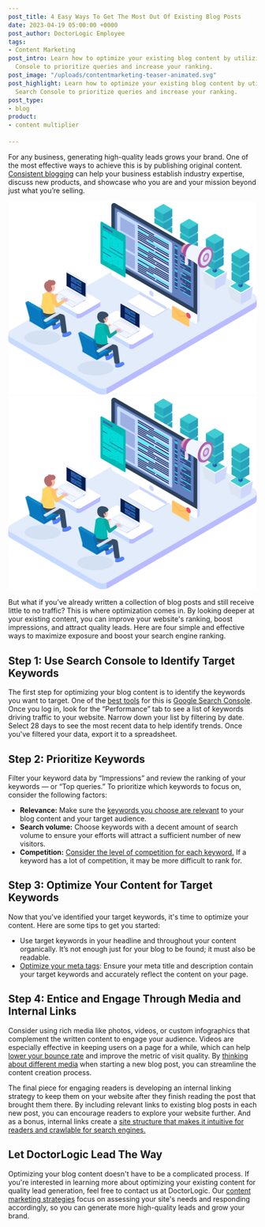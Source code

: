 ```yaml
---
post_title: 4 Easy Ways To Get The Most Out Of Existing Blog Posts
date: 2023-04-19 05:00:00 +0000
post_author: DoctorLogic Employee
tags:
- Content Marketing
post_intro: Learn how to optimize your existing blog content by utilizing Google Search
  Console to prioritize queries and increase your ranking.
post_image: "/uploads/contentmarketing-teaser-animated.svg"
post_highlight: Learn how to optimize your existing blog content by utilizing Google
  Search Console to prioritize queries and increase your ranking.
post_type:
- blog
product:
- content multiplier

---
```

For any business, generating high-quality leads grows your brand. One of the most effective ways to achieve this is by publishing original content. [Consistent blogging](https://doctorlogic.com/blog/blogging-fundamentals.html) can help your business establish industry expertise, discuss new products, and showcase who you are and your mission beyond just what you’re selling.

![](/uploads/contentmarketing-teaser-animated.svg)![](/uploads/contentmarketing-teaser-animated.svg)

But what if you’ve already written a collection of blog posts and still receive little to no traffic? This is where optimization comes in. By looking deeper at your existing content, you can improve your website's ranking, boost impressions, and attract quality leads. Here are four simple and effective ways to maximize exposure and boost your search engine ranking.

## **Step 1: Use Search Console to Identify Target Keywords**

The first step for optimizing your blog content is to identify the keywords you want to target. One of the [best tools](https://databox.com/ideas-for-improving-seo-with-google-search-console) for this is [Google Search Console](https://search.google.com/search-console/about). Once you log in, look for the “Performance” tab to see a list of keywords driving traffic to your website. Narrow down your list by filtering by date. Select 28 days to see the most recent data to help identify trends. Once you've filtered your data, export it to a spreadsheet.

## **Step 2: Prioritize Keywords**

Filter your keyword data by “Impressions” and review the ranking of your keywords — or “Top queries.” To prioritize which keywords to focus on, consider the following factors:

* **Relevance:** Make sure the [keywords you choose are relevant](https://www.commonplaces.com/blog/5-tips-on-choosing-the-right-keywords/) to your blog content and your target audience.
* **Search volume:** Choose keywords with a decent amount of search volume to ensure your efforts will attract a sufficient number of new visitors.
* **Competition:** [Consider the level of competition for each keyword.](https://www.semrush.com/analytics/organic/overview?db=us) If a keyword has a lot of competition, it may be more difficult to rank for.

## **Step 3: Optimize Your Content for Target Keywords**

Now that you've identified your target keywords, it's time to optimize your content. Here are some tips to get you started:

* Use target keywords in your headline and throughout your content organically. It’s not enough just for your blog to be found; it must also be readable.
* [Optimize your meta tags](https://ahrefs.com/blog/seo-meta-tags/#:\~:text=Meta%20tags%20are%20snippets%20of,visible%20in%20the%20HTML%20code.): Ensure your meta title and description contain your target keywords and accurately reflect the content on your page.

## **Step 4: Entice and Engage Through Media and Internal Links**

Consider using rich media like photos, videos, or custom infographics that complement the written content to engage your audience. Videos are especially effective in keeping users on a page for a while, which can help [lower your bounce rate](https://businessassist.net/why-is-bounce-rate-important/#:\~:text=Bounce%20rate%20is%20a%20measure,experience%2C%20page%20layout%20or%20copywriting.) and improve the metric of visit quality. By [thinking about different media](https://doctorlogic.com/blog/3-simple-steps-to-make-your-videos-more-professional.html) when starting a new blog post, you can streamline the content creation process.

The final piece for engaging readers is developing an internal linking strategy to keep them on your website after they finish reading the post that brought them there. By including relevant links to existing blog posts in each new post, you can encourage readers to explore your website further. And as a bonus, internal links create a [site structure that makes it intuitive for readers and crawlable for search engines.](https://developers.google.com/search/blog/2008/10/importance-of-link-architecture)

## **Let DoctorLogic Lead The Way**

Optimizing your blog content doesn't have to be a complicated process. If you're interested in learning more about optimizing your existing content for quality lead generation, feel free to contact us at DoctorLogic. Our [content marketing strategies](https://growth.doctorlogic.com/get-a-demo) focus on assessing your site's needs and responding accordingly, so you can generate more high-quality leads and grow your brand.